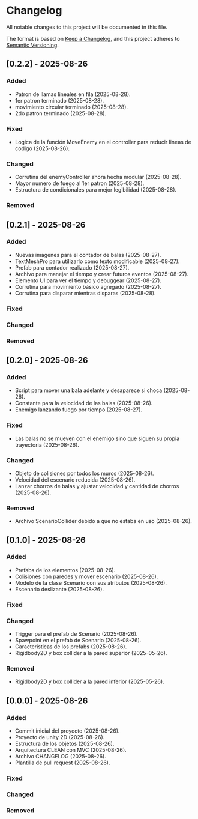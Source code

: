 # Changelog

All notable changes to this project will be documented in this file.

The format is based on [Keep a Changelog](https://keepachangelog.com/en/1.1.0/),
and this project adheres to [Semantic Versioning](https://semver.org/spec/v2.0.0.html).

## [0.2.2] - 2025-08-26

### Added

-   Patron de llamas lineales en fila (2025-08-28).
-   1er patron terminado (2025-08-28).
-   movimiento circular terminado (2025-08-28).
-   2do patron terminado (2025-08-28).

### Fixed

-   Logica de la función MoveEnemy en el controller para reducir lineas de codigo (2025-08-26).

### Changed

-   Corrutina del enemyController ahora hecha modular (2025-08-28).
-   Mayor numero de fuego al 1er patron (2025-08-28).
-   Estructura de condicionales para mejor legibilidad (2025-08-28).

### Removed

## [0.2.1] - 2025-08-26

### Added

-   Nuevas imagenes para el contador de balas (2025-08-27).
-   TextMeshPro para utilizarlo como texto modificable (2025-08-27).
-   Prefab para contador realizado (2025-08-27).
-   Archivo para manejar el tiempo y crear futuros eventos (2025-08-27).
-   Elemento UI para ver el tiempo y debuggear (2025-08-27).
-   Corrutina para movimiento básico agregado (2025-08-27).
-   Corrutina para disparar mientras disparas (2025-08-28).

### Fixed

### Changed

### Removed

## [0.2.0] - 2025-08-26

### Added

-   Script para mover una bala adelante y desaparece si choca (2025-08-26).
-   Constante para la velocidad de las balas (2025-08-26).
-   Enemigo lanzando fuego por tiempo (2025-08-27).

### Fixed

-   Las balas no se mueven con el enemigo sino que siguen su propia trayectoria (2025-08-26).

### Changed

-   Objeto de colisiones por todos los muros (2025-08-26).
-   Velocidad del escenario reducida (2025-08-26).
-   Lanzar chorros de balas y ajustar velocidad y cantidad de chorros (2025-08-26).

### Removed

-   Archivo ScenarioCollider debido a que no estaba en uso (2025-08-26).

## [0.1.0] - 2025-08-26

### Added

-   Prefabs de los elementos (2025-08-26).
-   Colisiones con paredes y mover escenario (2025-08-26).
-   Modelo de la clase Scenario con sus atributos (2025-08-26).
-   Escenario deslizante (2025-08-26).

### Fixed

### Changed

-   Trigger para el prefab de Scenario (2025-08-26).
-   Spawpoint en el prefab de Scenario (2025-08-26).
-   Caracteristicas de los prefabs (2025-08-26).
-   Rigidbody2D y box collider a la pared superior (2025-05-26).

### Removed

-   Rigidbody2D y box collider a la pared inferior (2025-05-26).

## [0.0.0] - 2025-08-26

### Added

-   Commit inicial del proyecto (2025-08-26).
-   Proyecto de unity 2D (2025-08-26).
-   Estructura de los objetos (2025-08-26).
-   Arquitectura CLEAN con MVC (2025-08-26).
-   Archivo CHANGELOG (2025-08-26).
-   Plantilla de pull request (2025-08-26).

### Fixed

### Changed

### Removed
